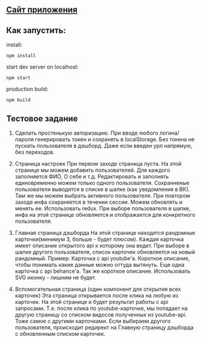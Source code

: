 ## [Сайт приложения](https://testovoe-733db.firebaseapp.com)

## Как запустить:

install:
```
npm install
```
start dev server on localhost:
```
npm start
```
production build:
```
npm build
```
## Тестовое задание
1. Сделать простенькую авторизацию.
При вводе любого логина/пароля генерировать токен и сохранять в localStorage. Без токена не пускать пользователя в дэшборд. Даже если введен урл напрямую, без переходов.

2. Страница настроек
При первом заходе страница пуста. На этой странице мы можем добавить пользователей.
Для каждого заполняется ФИО, О себе и т.д. Редактировать и заполнять единовременно можем только одного пользователя.
Сохранненые пользователи выводятся в списке в шапке (как уведомления в ВК). Там же мы можем выбрать активного пользователя.
При повтором заходе инфа сохраняется в течении сессии. Можем обновлять и менять ее.
Использовать redux.
При выборе пользователя в шапке, инфа на этой странице обновляется и отображается для конкретного пользователя. 


3. Главная страница дэшборда
На этой странице находятся рандомные карточки(минимум 3, больше - будет плюсом). Каждая карточка имеет описание открытого api к которому она ведет.
При выборе в шапке другого пользователя, список карточек обновляется на новый рандомный.
Пример: Карточка с api youtube'а. Короткое описание, чтобы понимать какие данные можно оттуда вытянуть.
Еще одна карточка с api behance'а. Так же короткое описание. Использовать SVG иконку - лишним не будет.

4. Вспомогательная страница (один компонент для открытия всех карточек)
Эта страница открывается после клика на любую из карточек. На этой странице и будет результат работы с api запросами.
Т.е. после клика по youtube-карточке, мы попадает на другую страницу со списком видосов полученных из youtube-api.
Тоже самое с другими карточками.
Если выбираем другого пользователя, происходит редирект на Главную страницу дэшборда с обновленным списком карточек.

